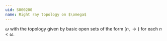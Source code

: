 ```yaml
---
uid: S000200
name: Right ray topology on $\omega$
---
```


$\omega$ with the topology given by basic open sets of the form
$[n,\rightarrow)$ for each $n<\omega$.
